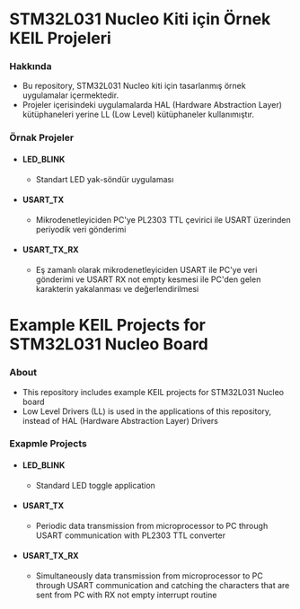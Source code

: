 # STM32L031 Nucleo Kiti için Örnek KEIL Projeleri

### Hakkında

- Bu repository, STM32L031 Nucleo kiti için tasarlanmış örnek uygulamalar içermektedir.
- Projeler içerisindeki uygulamalarda HAL (Hardware Abstraction Layer) kütüphaneleri yerine LL (Low Level) kütüphaneler kullanımıştır.

### Örnak Projeler

 - #### LED_BLINK
   - Standart LED yak-söndür uygulaması
 - #### USART_TX
   - Mikrodenetleyiciden PC'ye PL2303 TTL çevirici ile USART üzerinden periyodik veri gönderimi
 - #### USART_TX_RX
   - Eş zamanlı olarak mikrodenetleyiciden USART ile PC'ye veri gönderimi ve USART RX not empty kesmesi ile PC'den gelen karakterin yakalanması ve değerlendirilmesi 

      
# Example KEIL Projects for STM32L031 Nucleo Board

### About

- This repository includes example KEIL projects for STM32L031 Nucleo board
- Low Level Drivers (LL) is used in the applications of this repository, instead of HAL (Hardware Abstraction Layer) Drivers

### Exapmle Projects

 - #### LED_BLINK
   - Standard LED toggle application
 - #### USART_TX
   - Periodic data transmission from microprocessor to PC through USART communication with PL2303 TTL converter
 - #### USART_TX_RX
   - Simultaneously data transmission from microprocessor to PC through USART communication and catching the characters that are sent from PC with RX not empty interrupt routine

